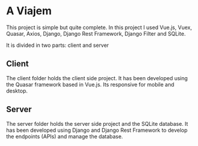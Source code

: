 # A Viajem

This project is simple but quite complete. In this project I used Vue.js, Vuex, Quasar, Axios, Django, Django Rest Framework, Django Filter and SQLite.

It is divided in two parts: client and server

## Client

The client folder holds the client side project. It has been developed using the Quasar framework based in Vue.js. Its responsive for mobile and desktop.

## Server

The server folder holds the server side project and the SQLite database. It has been developed using Django and Django Rest Framework to develop the endpoints (APIs) and manage the database.
